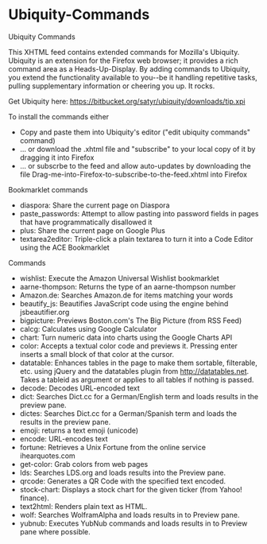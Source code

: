 Ubiquity-Commands
=================

Ubiquity Commands

This XHTML feed contains extended commands for Mozilla's Ubiquity. Ubiquity is an extension for the Firefox web browser; it provides
a rich command area as a Heads-Up-Display. By adding commands to Ubiquity, you extend the functionality available to you--be it 
handling repetitive tasks, pulling supplementary information or cheering you up. It rocks.

Get Ubiquity here: https://bitbucket.org/satyr/ubiquity/downloads/tip.xpi

To install the commands either
  * Copy and paste them into Ubiquity's editor ("edit ubiquity commands" command)
  * ... or download the .xhtml file and "subscribe" to your local copy of it by dragging it into Firefox
  * ... or subscrbe to the feed and allow auto-updates by downloading the file Drag-me-into-Firefox-to-subscribe-to-the-feed.xhtml into 
  Firefox

Bookmarklet commands
  * diaspora: Share the current page on Diaspora
  * paste_passwords: Attempt to allow pasting into password fields in pages that have programmatically disallowed it
  * plus: Share the current page on Google Plus
  * textarea2editor: Triple-click a plain textarea to turn it into a Code Editor using the ACE Bookmarklet

Commands
  * wishlist: Execute the Amazon Universal Wishlist bookmarklet
  * aarne-thompson: Returns the type of an aarne-thompson number
  * Amazon.de: Searches Amazon.de for items matching your words
  * beautify_js: Beautifies JavaScript code using the engine behind jsbeautifier.org
  * bigpicture: Previews Boston.com's The Big Picture (from RSS Feed)
  * calcg: Calculates using Google Calculator
  * chart: Turn numeric data into charts using the Google Charts API
  * color: Accepts a textual color code and previews it. Pressing enter inserts a small block of that color at the cursor.
  * datatable: Enhances tables in the page to make them sortable, filterable, etc. using jQuery and the datatables plugin from http://datatables.net. Takes a tableid as argument or applies to all tables if nothing is passed.
  * decode: Decodes URL-encoded text
  * dict: Searches Dict.cc for a German/English term and loads results in the preview pane.
  * dictes: Searches Dict.cc for a German/Spanish term and loads the results in the preview pane.
  * emoji: returns a text emoji (unicode)
  * encode: URL-encodes text
  * fortune: Retrieves a Unix Fortune from the online service ihearquotes.com
  * get-color: Grab colors from web pages
  * lds: Searches LDS.org and loads results into the Preview pane.
  * qrcode: Generates a QR Code with the specified text encoded.
  * stock-chart: Displays a stock chart for the given ticker (from Yahoo! finance).
  * text2html: Renders plain text as HTML.
  * wolf: Searches WolframAlpha and loads results in to Preview pane.    
  * yubnub: Executes YubNub commands and loads results in to Preview pane where possible.